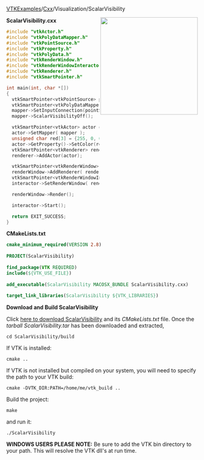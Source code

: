 [VTKExamples](/index/)/[Cxx](/Cxx)/Visualization/ScalarVisibility

<img align="right" src="https://github.com/lorensen/VTKExamples/blob/gh-pages/Testing/Baseline/Visualization/TestScalarVisibility.png?raw=true" width="256" />

**ScalarVisibility.cxx**
```c++
#include "vtkActor.h"
#include "vtkPolyDataMapper.h"
#include "vtkPointSource.h"
#include "vtkProperty.h"
#include "vtkPolyData.h"
#include "vtkRenderWindow.h"
#include "vtkRenderWindowInteractor.h"
#include "vtkRenderer.h"
#include "vtkSmartPointer.h"

int main(int, char *[])
{
  vtkSmartPointer<vtkPointSource> pointSource = vtkSmartPointer<vtkPointSource>::New();
  vtkSmartPointer<vtkPolyDataMapper> mapper = vtkSmartPointer<vtkPolyDataMapper>::New();
  mapper->SetInputConnection(pointSource->GetOutputPort());
  mapper->ScalarVisibilityOff();

  vtkSmartPointer<vtkActor> actor = vtkSmartPointer<vtkActor>::New();
  actor->SetMapper( mapper );
  unsigned char red[3] = {255, 0, 0};
  actor->GetProperty()->SetColor(red[0], red[1], red[2]);
  vtkSmartPointer<vtkRenderer> renderer = vtkSmartPointer<vtkRenderer>::New();
  renderer->AddActor(actor);

  vtkSmartPointer<vtkRenderWindow> renderWindow = vtkSmartPointer<vtkRenderWindow>::New();
  renderWindow->AddRenderer( renderer );
  vtkSmartPointer<vtkRenderWindowInteractor> interactor = vtkSmartPointer<vtkRenderWindowInteractor>::New();
  interactor->SetRenderWindow( renderWindow );

  renderWindow->Render();

  interactor->Start();

  return EXIT_SUCCESS;
}
```
**CMakeLists.txt**
```cmake
cmake_minimum_required(VERSION 2.8)
 
PROJECT(ScalarVisibility)
 
find_package(VTK REQUIRED)
include(${VTK_USE_FILE})
 
add_executable(ScalarVisibility MACOSX_BUNDLE ScalarVisibility.cxx)
 
target_link_libraries(ScalarVisibility ${VTK_LIBRARIES})
```

**Download and Build ScalarVisibility**

Click [here to download ScalarVisibility](https://github.com/lorensen/VTKWikiExamplesTarballs/raw/master/ScalarVisibility.tar) and its *CMakeLists.txt* file.
Once the *tarball ScalarVisibility.tar* has been downloaded and extracted,
```
cd ScalarVisibility/build 
```
If VTK is installed:
```
cmake ..
```
If VTK is not installed but compiled on your system, you will need to specify the path to your VTK build:
```
cmake -DVTK_DIR:PATH=/home/me/vtk_build ..
```
Build the project:
```
make
```
and run it:
```
./ScalarVisibility
```
**WINDOWS USERS PLEASE NOTE:** Be sure to add the VTK bin directory to your path. This will resolve the VTK dll's at run time.

